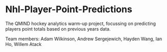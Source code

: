 # Nhl-Player-Point-Predictions

The QMIND hockey analytics warm-up project, focussing on predicting players point totals based on previous years data.

Team members: Adam Wilkinson, Andrew Sergejewich, Hayden Wang, Ian Ho, Willem Atack
